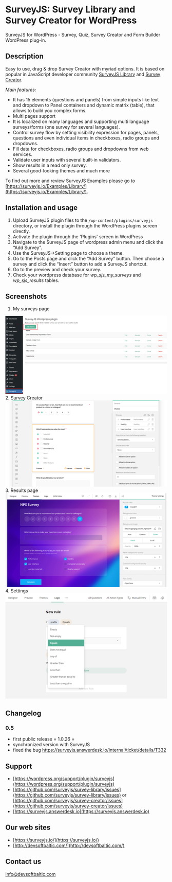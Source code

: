 # SurveyJS: Survey Library and Survey Creator for WordPress #
SurveyJS for WordPress - Survey, Quiz, Survey Creator and Form Builder WordPress plug-in.

## Description ##

Easy to use, drag & drop Survey Creator with myriad options. It is based on popular in JavaScript developer community [SurveyJS Library](https://surveyjs.io/Overview/Library/) and [Survey Creator](https://surveyjs.io/Survey/Survey-Creator/).

*Main features:*
* It has 15 elements (questions and panels) from simple inputs like text and dropdown to Panel containers and dynamic matrix (table), that allows to build you complex forms.
* Multi pages support
* It is localized on many languages and supporting multi language surveys/forms (one survey for several languages).
* Control survey flow by setting visibility expression for pages, panels, questions and even individual items in checkboxes, radio groups and dropdowns.
* Fill data for checkboxes, radio groups and dropdowns from web services.
* Validate user inputs with several built-in validators.
* Show results in a read only survey.
* Several good-looking themes and much more

To find out more and review SurveyJS Examples please go to [https://surveyjs.io/Examples/Library/](https://surveyjs.io/Examples/Library/).

## Installation and usage ##

1. Upload SurveyJS plugin files to the `/wp-content/plugins/surveyjs` directory, or install the plugin through the WordPress plugins screen directly.
2. Activate the plugin through the 'Plugins' screen in WordPress
3. Navigate to the SurveyJS page of wordpress admin menu and click the “Add Survey”.
4. Use the SurveyJS->Setting page to choose a theme.
5. Go to the Posts page and click the “Add Survey” button. Then choose a survey and click the “Insert” button to add a SurveyJS shortcut.
6. Go to the preview and check your survey.
7. Check your wordpress database for *wp_sjs_my_surveys* and *wp_sjs_results* tables.

## Screenshots ##

1. My surveys page<br/>

![](https://github.com/surveyjs/surveyjs-wordpress/blob/master/src/assets/screenshot-1.png?raw=true)
2. Survey Creator<br/>
![](https://github.com/surveyjs/surveyjs-wordpress/blob/master/src/assets/screenshot-2.png?raw=true)
3. Results page<br/>
![](https://github.com/surveyjs/surveyjs-wordpress/blob/master/src/assets/screenshot-3.png?raw=true)
4. Settings<br/>
![](https://github.com/surveyjs/surveyjs-wordpress/blob/master/src/assets/screenshot-4.png?raw=true)

## Changelog ##

### 0.5 ###
* first public release
= 1.0.26 =
* synchronized version with SurveyJS
* fixed the bug https://surveyjs.answerdesk.io/internal/ticket/details/T332

## Support ##
* [https://wordpress.org/support/plugin/surveyjs](https://wordpress.org/support/plugin/surveyjs)
* [https://github.com/surveyjs/survey-library/issues](https://github.com/surveyjs/survey-library/issues) or [https://github.com/surveyjs/survey-creator/issues](https://github.com/surveyjs/survey-creator/issues)
* [https://surveyjs.answerdesk.io](https://surveyjs.answerdesk.io)

## Our web sites ##
* [https://surveyjs.io/](https://surveyjs.io/)
* [http://devsoftbaltic.com/](http://devsoftbaltic.com/)

## Contact us ##
info@devsoftbaltic.com
